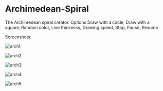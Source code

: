 # Archimedean-Spiral
The Archimedean spiral creator.
Options:Draw with a circle, Draw with a square, Random color, Line thickness, Drawing speed, Stop, Pause, Resume


Screenshots:

![arch1](https://user-images.githubusercontent.com/20402746/50829127-bf9d3b80-1343-11e9-8340-a30b94115442.jpg)

![arch2](https://user-images.githubusercontent.com/20402746/50829128-bf9d3b80-1343-11e9-8409-213404f576a0.jpg)

![arch3](https://user-images.githubusercontent.com/20402746/50829129-c035d200-1343-11e9-84f7-99ba74dff823.jpg)

![arch4](https://user-images.githubusercontent.com/20402746/50829130-c035d200-1343-11e9-95d9-29959fb42134.jpg)

![arch5](https://user-images.githubusercontent.com/20402746/50829131-c035d200-1343-11e9-8125-a29b209bdbe2.jpg)

